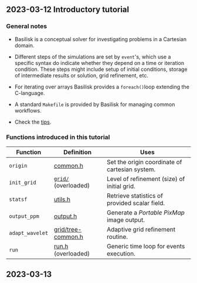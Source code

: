 ## 2023-03-12 Introductory tutorial

### General notes

- Basilisk is a conceptual solver for investigating problems in a Cartesian domain.

- Different steps of the simulations are set by `event`'s, which use a specific syntax do indicate whether they depend on a time or iteration condition. These steps might include setup of initial conditions, storage of intermediate results or solution, grid refinement, etc.

- For iterating over arrays Basilisk provides a `foreach()`loop extending the C-language.

- A standard `Makefile` is provided by Basilisk for managing common workflows.

- Check the [tips](http://basilisk.fr/src/Tips).
### Functions introduced in this tutorial

| Function | Definition | Uses |
| ---- | ---- | ---- |
| `origin` | [common.h](http://basilisk.fr/src/common.h) | Set the origin coordinate of cartesian system. |
| `init_grid` | [`grid/`](http://basilisk.fr/src/grid/) (overloaded) | Level of refinement (size) of initial grid. |
| `statsf` | [utils.h](http://basilisk.fr/src/utils.h) | Retrieve statistics of provided scalar field. |
| `output_ppm` | [output.h](http://basilisk.fr/src/output.h) | Generate a *Portable PixMap* image output. |
| `adapt_wavelet` | [grid/tree-common.h](http://basilisk.fr/src/grid/tree-common.h) | Adaptive grid refinement routine. |
| `run` | [run.h](http://basilisk.fr/src/run.h) (overloaded) | Generic time loop for events execution. |
## 2023-03-13

